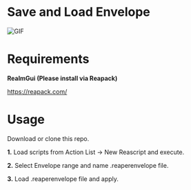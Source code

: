 
# Save and Load Envelope

![GIF](https://github.com/crackerjacques/ReaScript_Save_and_Load_Envelope/blob/main/0001.gif?raw=true)


# Requirements

__ReaImGui (Please install via Reapack)__

https://reapack.com/

# Usage

Download or clone this repo.

__1.__
Load scripts from Action List -> New Reascript
and execute.

__2.__
Select Envelope range and name .reaperenvelope file.

__3.__
Load .reaperenvelope file and apply.


